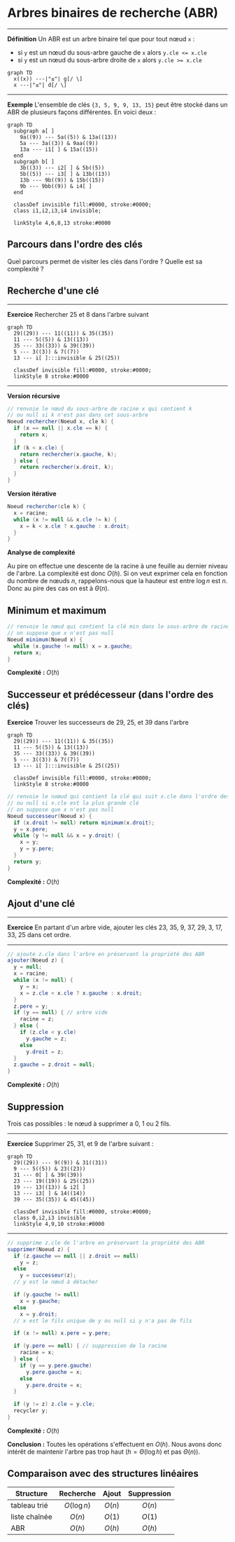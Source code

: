 # Arbres binaires de recherche (ABR)

---

**Définition** Un ABR est un arbre binaire tel que pour tout nœud `x` :
  - si `y` est un nœud du sous-arbre gauche de `x` alors `y.cle <= x.cle`
  - si `y` est un nœud du sous-arbre droite de `x` alors `y.cle >= x.cle`

```mermaid
graph TD
  x((x)) ---|"≤"| g[/ \]
  x ---|"≤"| d[/ \]
```

---

**Exemple** L'ensemble de clés `{3, 5, 9, 9, 13, 15}` peut être stocké dans un ABR de plusieurs façons différentes. En voici deux :

```mermaid
graph TD
  subgraph a[ ]
    9a((9)) --- 5a((5)) & 13a((13))
    5a --- 3a((3)) & 9aa((9))
    13a --- i1[ ] & 15a((15))
  end
  subgraph b[ ]
    3b((3)) --- i2[ ] & 5b((5))
    5b((5)) --- i3[ ] & 13b((13))
    13b --- 9b((9)) & 15b((15))
    9b --- 9bb((9)) & i4[ ]
  end

  classDef invisible fill:#0000, stroke:#0000;
  class i1,i2,i3,i4 invisible;

  linkStyle 4,6,8,13 stroke:#0000
```

## Parcours dans l'ordre des clés

Quel parcours permet de visiter les clés dans l'ordre ? Quelle est sa complexité ?

## Recherche d'une clé

---

**Exercice** Rechercher 25 et 8 dans l'arbre suivant

```mermaid
graph TD
  29((29)) --- 11((11)) & 35((35))
  11 --- 5((5)) & 13((13))
  35 --- 33((33)) & 39((39))
  5 --- 3((3)) & 7((7))
  13 --- i[ ]:::invisible & 25((25))

  classDef invisible fill:#0000, stroke:#0000;
  linkStyle 8 stroke:#0000
```

---

**Version récursive**

```java
// renvoie le nœud du sous-arbre de racine x qui contient k
// ou null si k n'est pas dans cet sous-arbre
Noeud rechercher(Noeud x, cle k) {
  if (x == null || x.cle == k) {
    return x;
  }
  if (k < x.cle) {
    return rechercher(x.gauche, k);
  } else {
    return rechercher(x.droit, k);
  }
}
```

**Version itérative**

```java
Noeud rechercher(cle k) {
  x = racine;
  while (x != null && x.cle != k) {
    x = k < x.cle ? x.gauche : x.droit;
  }
}
```

**Analyse de complexité**

Au pire on effectue une descente de la racine à une feuille au dernier niveau de l'arbre. La complexité est donc $`O(h)`$. Si on veut exprimer cela en fonction du nombre de nœuds $`n`$, rappelons-nous que la hauteur est entre $`\log n`$ est $`n`$. Donc au pire des cas on est à $`\Theta(n)`$.


## Minimum et maximum

```java
// renvoie le nœud qui contient la clé min dans le sous-arbre de racine x
// on suppose que x n'est pas null
Noeud minimum(Noeud x) {
  while (x.gauche != null) x = x.gauche;
  return x;
}
```

**Complexité :** $`O(h)`$


## Successeur et prédécesseur (dans l'ordre des clés)

**Exercice** Trouver les successeurs de 29, 25, et 39 dans l'arbre

```mermaid
graph TD
  29((29)) --- 11((11)) & 35((35))
  11 --- 5((5)) & 13((13))
  35 --- 33((33)) & 39((39))
  5 --- 3((3)) & 7((7))
  13 --- i[ ]:::invisible & 25((25))

  classDef invisible fill:#0000, stroke:#0000;
  linkStyle 8 stroke:#0000
```

```java
// renvoie le noœud qui contient la clé qui suit x.cle dans l'ordre des clés
// ou null si x.cle est la plus grande clé
// on suppose que x n'est pas null
Noeud successeur(Noeud x) {
  if (x.droit != null) return minimum(x.droit);
  y = x.pere;
  while (y != null && x = y.droit) {
    x = y;
    y = y.pere;
  }
  return y;
}
```

**Complexité :** $`O(h)`$


## Ajout d'une clé

---

**Exercice** En partant d'un arbre vide, ajouter les clés 23, 35, 9, 37, 29, 3, 17, 33, 25 dans cet ordre.

---

```java
// ajoute z.cle dans l'arbre en préservant la propriété des ABR
ajouter(Noeud z) {
  y = null;
  x = racine;
  while (x != null) {
    y = x;
    x = z.cle < x.cle ? x.gauche : x.droit;
  }
  z.pere = y;
  if (y == null) { // arbre vide
    racine = z;
  } else {
    if (z.cle < y.cle)
      y.gauche = z;
    else
      y.droit = z;
  }
  z.gauche = z.droit = null;
}
```

**Complexité :** $`O(h)`$


## Suppression

Trois cas possibles : le nœud à supprimer a 0, 1 ou 2 fils.

---

**Exercice** Supprimer 25, 31, et 9 de l'arbre suivant :

```mermaid
graph TD
  29((29)) --- 9((9)) & 31((31))
  9 --- 5((5)) & 23((23))
  31 --- 0[ ] & 39((39))
  23 --- 19((19)) & 25((25))
  19 --- 13((13)) & i2[ ]
  13 --- i3[ ] & 14((14))
  39 --- 35((35)) & 45((45))

  classDef invisible fill:#0000, stroke:#0000;
  class 0,i2,i3 invisible
  linkStyle 4,9,10 stroke:#0000
```

---

```java
// supprime z.cle de l'arbre en préservant la propriété des ABR
supprimer(Noeud z) {
  if (z.gauche == null || z.droit == null)
    y = z;
  else
    y = successeur(z);
  // y est le nœud à détacher

  if (y.gauche != null)
    x = y.gauche;
  else
    x = y.droit;
  // x est le fils unique de y ou null si y n'a pas de fils

  if (x != null) x.pere = y.pere;

  if (y.pere == null) { // suppression de la racine
    racine = x;
  } else {
    if (y == y.pere.gauche)
      y.pere.gauche = x;
    else
      y.pere.droite = x;
  }

  if (y != z) z.cle = y.cle;
  recycler y;
}
```

**Complexité :** $`O(h)`$


**Conclusion :** Toutes les opérations s'effectuent en $`O(h)`$. Nous avons donc intérêt de maintenir l'arbre pas trop haut ($`h = \Theta(\log h)`$ et pas $`\Theta(n)`$).


## Comparaison avec des structures linéaires

| Structure     | Recherche     | Ajout   | Suppression |
| ------------- |:-------------:|:-------:|:-----------:|
| tableau trié  | $`O(\log n)`$ |$`O(n)`$ |$`O(n)`$     |
| liste chaînée | $`O(n)`$      |$`O(1)`$ |$`O(1)`$     |
| ABR           | $`O(h)`$      |$`O(h)`$ |$`O(h)`$     |
